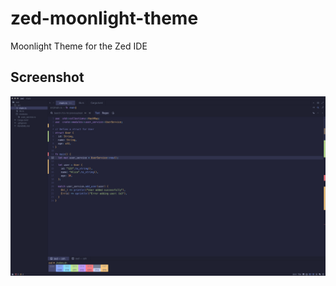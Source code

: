 # zed-moonlight-theme
Moonlight Theme for the Zed IDE

## Screenshot
![tokyo-night-light](./screenshots/moonlight.png)
